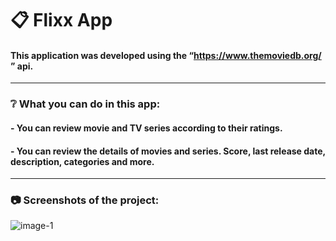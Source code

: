 # :clipboard: Flixx App

#### This application was developed using the “https://www.themoviedb.org/ ” api.

<hr>

### :grey_question: What you can do in this app:

#### - You can review movie and TV series according to their ratings.

#### - You can review the details of movies and series. Score, last release date, description, categories and more.

<hr>

### :camera: Screenshots of the project:

![image-1](images/flixx-app.gif)

